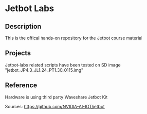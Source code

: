 # Jetbot Labs

## Description

This is the offical hands-on repository for the Jetbot course material

## Projects

Jetbot-labs related scripts have been tested on SD image "jetbot_JP4.3_JL1.24_PT1.30_0115.img"

## Reference

Hardware is using third party Waveshare Jetbot Kit

Sources: https://github.com/NVIDIA-AI-IOT/jetbot
